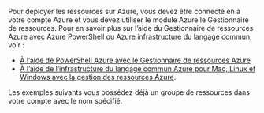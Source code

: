 
Pour déployer les ressources sur Azure, vous devez être connecté en à votre compte Azure et vous devez utiliser le module Azure le Gestionnaire de ressources. Pour en savoir plus sur l’aide du Gestionnaire de ressources Azure avec Azure PowerShell ou Azure infrastructure du langage commun, voir :

- [À l’aide de PowerShell Azure avec le Gestionnaire de ressources Azure](../articles/powershell-azure-resource-manager.md)
- [À l’aide de l’infrastructure du langage commun Azure pour Mac, Linux et Windows avec la gestion des ressources Azure](../articles/xplat-cli-azure-resource-manager.md).

Les exemples suivants vous possédez déjà un groupe de ressources dans votre compte avec le nom spécifié. 
